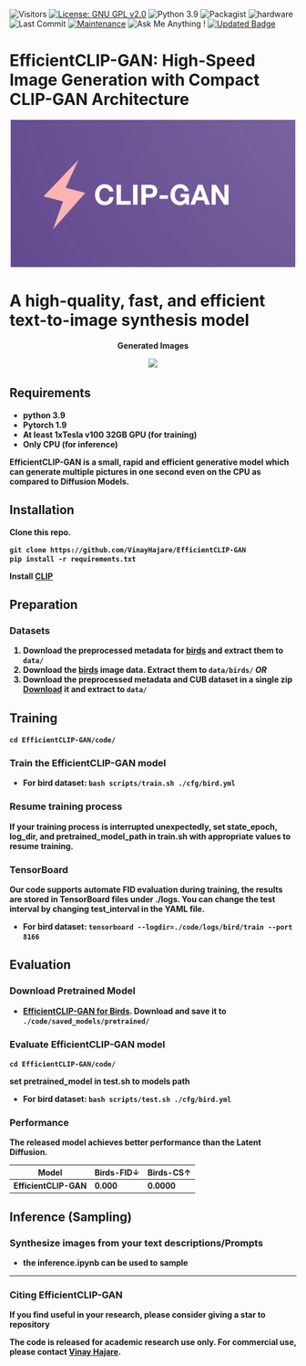 ![Visitors](https://badges.pufler.dev/visits/VinayHajare/EfficientCLIP-GAN) 
[![License: GNU GPL v2.0](https://img.shields.io/badge/License-GPL_v2-blue.svg)](https://www.gnu.org/licenses/old-licenses/gpl-2.0.en.html)
![Python 3.9](https://img.shields.io/badge/python-3.9-green.svg)
![Packagist](https://img.shields.io/badge/Pytorch-1.9.0-red.svg)
![hardware](https://img.shields.io/badge/GPU-CPU-1abc9c.svg)
![Last Commit](https://img.shields.io/github/last-commit/VinayHajare/EfficientCLIP-GAN)
[![Maintenance](https://img.shields.io/badge/Maintained%3F-yes-blue.svg)]((https://github.com/VinayHajare/EfficientCLIP-GAN/graphs/commit-activity))
![Ask Me Anything !](https://img.shields.io/badge/Ask%20me-anything-1a009c.svg)
[![Updated Badge](https://badges.pufler.dev/updated/VinayHajare/EfficientCLIP-GAN)](https://www.vinayhajare.engineer)
# EfficientCLIP-GAN: High-Speed Image Generation with Compact CLIP-GAN Architecture

<p align="center">
    <img src="Logo.png" width="500px"/>
</p>

# A high-quality, fast, and efficient text-to-image synthesis model


<p align="center">
<b>Generated Images
</p>
<p align="center">
    <img src="results.jpg"/>
</p>


## Requirements
- python 3.9
- Pytorch 1.9
- At least 1xTesla v100 32GB GPU (for training)
- Only CPU (for inference) 

EfficientCLIP-GAN is a small, rapid and efficient generative model which can generate multiple pictures in one second even on the CPU as compared to Diffusion Models.
## Installation

Clone this repo.
```
git clone https://github.com/VinayHajare/EfficientCLIP-GAN
pip install -r requirements.txt
```
Install [CLIP](https://github.com/openai/CLIP)

## Preparation
### Datasets
1. Download the preprocessed metadata for [birds](https://drive.google.com/file/d/1I6ybkR7L64K8hZOraEZDuHh0cCJw5OUj/view?usp=sharing)  and extract them to `data/`
2. Download the [birds](https://www.vision.caltech.edu/datasets/cub_200_2011/) image data. Extract them to `data/birds/`
***OR***
1. Download the preprocessed metadata and CUB dataset in a single zip [Download](https://drive.google.com/drive/folders/1DLIf_iMvq_qLRn8881WH6KXKHlS_KH5V?usp=sharing) it and extract to `data/`

## Training
  ```
  cd EfficientCLIP-GAN/code/
  ```
### Train the EfficientCLIP-GAN model
  - For bird dataset: `bash scripts/train.sh ./cfg/bird.yml`

### Resume training process
If your training process is interrupted unexpectedly, set **state_epoch**, **log_dir**, and **pretrained_model_path** in train.sh with appropriate values to resume training.

### TensorBoard
Our code supports automate FID evaluation during training, the results are stored in TensorBoard files under ./logs. You can change the test interval by changing **test_interval** in the YAML file.

  - For bird dataset: `tensorboard --logdir=./code/logs/bird/train --port 8166`


## Evaluation

### Download Pretrained Model
- [EfficientCLIP-GAN for Birds](https://drive.google.com/file/d/1gbfwDeD7ftZmdOFxfffCjKCyYfF4ptdl/view?usp=sharing). Download and save it to `./code/saved_models/pretrained/`

### Evaluate EfficientCLIP-GAN model

  ```
  cd EfficientCLIP-GAN/code/
  ```
set **pretrained_model** in test.sh to models path
- For bird dataset: `bash scripts/test.sh ./cfg/bird.yml`


### Performance
The released model achieves better performance than the Latent Diffusion.


| Model            | Birds-FID↓ | Birds-CS↑  |
| ---------------- | ---------- | ---------- | 
| EfficientCLIP-GAN| 0.000      | 0.0000     |



## Inference (Sampling)
  
### Synthesize images from your text descriptions/Prompts 
  - the inference.ipynb can be used to sample

---
### Citing EfficientCLIP-GAN

If you find  useful in your research, please consider giving a star to repository

The code is released for academic research use only. For commercial use, please contact [Vinay Hajare](https://vinayhajare.engineer).



